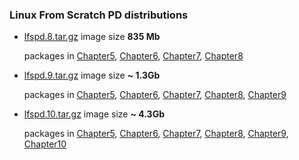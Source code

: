 ### Linux From Scratch PD distributions

- [lfspd.8.tar.gz](https://ln5.sync.com/dl/dc939a1d0/qpvydk7k-nmvr3554-uvb36zr5-kaxecqch) image size <b>835 Mb</b> 

   packages in [Chapter5](../Chapter5), [Chapter6](../Chapter6), [Chapter7](../Chapter7), [Chapter8](../Chapter8)

- [lfspd.9.tar.gz](lfspd.9.tar.gz) image size <b>~ 1.3Gb</b> 

   packages in [Chapter5](../Chapter5), [Chapter6](../Chapter6), [Chapter7](../Chapter7), [Chapter8](../Chapter8), [Chapter9](../Chapter9)

- [lfspd.10.tar.gz](https://ln5.sync.com/dl/4f64919e0/mqi5sz3e-ipaqzf5t-xwim9pte-xdq87wkt) image size <b>~ 4.3Gb</b>

   packages in [Chapter5](../Chapter5), [Chapter6](../Chapter6), [Chapter7](../Chapter7), [Chapter8](../Chapter8), [Chapter9](../Chapter9), [Chapter10](../Chapter10)
